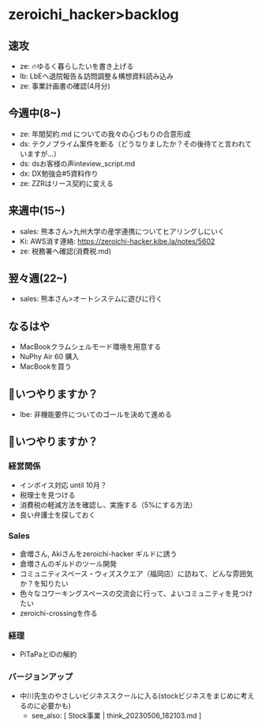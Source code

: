 # zeroichi_hacker>backlog
## 速攻
- ze: 🔥ゆるく暮らしたいを書き上げる
- lb: LbEへ退院報告＆訪問調整＆構想資料読み込み
- ze: 事業計画書の確認(4月分)
## 今週中(8~)
- ze: 年間契約.md についての我々の心づもりの合意形成
- ds: テクノプライム案件を断る（どうなりましたか？その後待てと言われていますが...）
- ds: dsお客様の声inteview_script.md
- dx: DX勉強会#5資料作り
- ze: ZZRはリース契約に変える
## 来週中(15~)
- sales: 熊本さん>九州大学の産学連携についてヒアリングしにいく
- Ki: AWS消す連絡: https://zeroichi-hacker.kibe.la/notes/5602
- ze: 税務署へ確認(消費税.md)
## 翌々週(22~)
- sales: 熊本さん>オートシステムに遊びに行く

## なるはや
- MacBookクラムシェルモード環境を用意する
- NuPhy Air 60 購入
- MacBookを買う

## 🚨いつやりますか？
- lbe: 非機能要件についてのゴールを決めて進める

## 🚨いつやりますか？
### 経営関係
- インボイス対応 until 10月？
- 税理士を見つける
- 消費税の軽減方法を確認し、実施する（5%にする方法）
- 良い弁護士を探しておく
### Sales
- 倉増さん, Akiさんをzeroichi-hacker ギルドに誘う
- 倉増さんのギルドのツール開発
- コミュニティスペース・ウィズスクエア（福岡店）に訪ねて、どんな雰囲気か？を知りたい
- 色々なコワーキングスペースの交流会に行って、よいコミュニティを見つけたい
- zeroichi-crossingを作る

### 経理
- PiTaPaとIDの解約

### バージョンアップ
- 中川先生のやさしいビジネススクールに入る(stockビジネスをまじめに考えるのに必要かも)
  - see_also: [ Stock事業 | think_20230506_182103.md ]